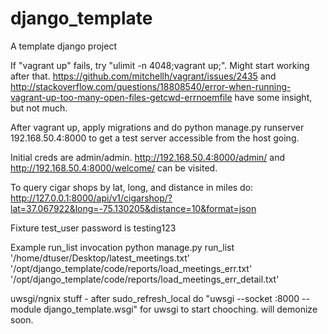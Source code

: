 # django_template
A template django project

If "vagrant up" fails, try "ulimit -n 4048;vagrant up;". Might start working after that.
https://github.com/mitchellh/vagrant/issues/2435 and http://stackoverflow.com/questions/18808540/error-when-running-vagrant-up-too-many-open-files-getcwd-errnoemfile have some insight, but not much.

After vagrant up, apply migrations and do python manage.py runserver 192.168.50.4:8000 to get
a test server accessible from the host going.

Initial creds are admin/admin. http://192.168.50.4:8000/admin/ and http://192.168.50.4:8000/welcome/ can be visited.


To query cigar shops by lat, long, and distance in miles do:
http://127.0.0.1:8000/api/v1/cigarshop/?lat=37.067922&long=-75.130205&distance=10&format=json

Fixture test_user password is testing123

Example run_list invocation
python manage.py run_list '/home/dtuser/Desktop/latest_meetings.txt' '/opt/django_template/code/reports/load_meetings_err.txt' '/opt/django_template/code/reports/load_meetings_err_detail.txt'


uwsgi/ngnix stuff - after sudo_refresh_local do "uwsgi --socket :8000 --module django_template.wsgi" for uwsgi to start
chooching. will demonize soon.
